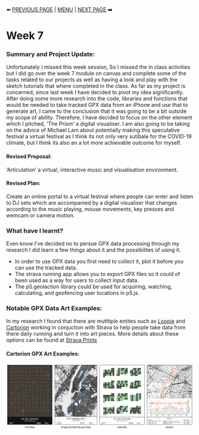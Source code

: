 :arrow_left: [PREVIOUS PAGE](https://github.com/connor-mcnamara/Slave-to-the-algorithm/tree/master/week%206 "PREVIOUS PAGE") | [MENU](https://github.com/connor-mcnamara/Slave-to-the-algorithm/blob/master/README.md "MENU")  | [NEXT PAGE](https://github.com/connor-mcnamara/Slave-to-the-algorithm/tree/master/Week%208 "NEXT PAGE") :arrow_right:
# Week 7

### Summary and Project Update:
Unfortunately I missed this week session, So I missed the in class activities but I did go over the week 7 module on canvas and complete some of the tasks related to our projects as well as having a look and play with the sketch tutorials that where completed in the class. As far as my project is concerned, since last week I have decided to pivot my idea significantly. After doing some more research into the code, libraries and functions that would be needed to take tracked GPX data from an iPhone and use that to generate art, I came to the conclusion that it was going to be a bit outside my scope of ability. Therefore, I have decided to focus on the other element which I pitched, 'The Prism' a digital visualiser. I am also going to be taking on the advice of Michael Lam about potentially making this speculative festival a virtual festival as I think its not only very sutibale for the COVID-19 climate, but I think its also an a lot more achievable outcome for myself.

#### Revised Proposal: 
‘Articulation’ a virtual, interactive music and visualisation environment.

#### Revised Plan: 
Create an online portal to a virtual festival where people can enter and listen to DJ sets which are accompanied by a digital visualiser that changes according to the music playing, mouse movements, key presses and wemcam or camera motion.


### What have I learnt?
Even know I've decided no to persue GPX data processing through my research I did learn a few things about it and the possibilites of using it. 

* In order to use GPX data you first need to collect it, plot it before you can use the tracked data. 
* The strava running app allows you to export GPX files so it could of been used as a way for users to collect input data.
* The p5.geolaction library could be used for acquiring, watching, calculating, and geofencing user locations in p5.js.

### Notable GPX Data Art Examples: 
In my research I found that there are mutltiple entites such as [Loopie](http://www.loopieroute.com/ "Loopie") and [Cartorion](https://www.cartorion.com/ "Cartorion") working in conjuction with Strava to help people take data from there daily running and turn it into art pieces. More details about these options can be found at [Strava Prints](https://www.strava.com/apps/prints "Strava Prints")

#### Cartorion GPX Art Examples:

![](StravaPrinteg.png)



